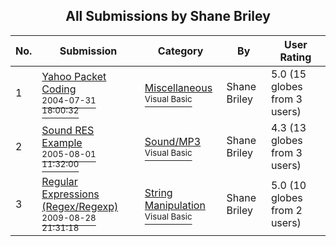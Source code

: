 ﻿<div align="center">

## All Submissions by Shane Briley

</div>

No.  | Submission | Category | By   | User Rating
---- | ---------- | -------- | ---- | -----------
1 | [Yahoo Packet Coding<br /><sup>2004-07-31 18:00:32</sup>](https://github.com/Planet-Source-Code/shane-briley-yahoo-packet-coding__1-56042) | [Miscellaneous<br /><sup>Visual Basic</sup>](../ByCategory/miscellaneous__1-1.md) | Shane Briley | 5.0 (15 globes from 3 users)
2 | [Sound RES Example<br /><sup>2005-08-01 11:32:00</sup>](https://github.com/Planet-Source-Code/shane-briley-sound-res-example__1-62018) | [Sound/MP3<br /><sup>Visual Basic</sup>](../ByCategory/sound-mp3__1-45.md) | Shane Briley | 4.3 (13 globes from 3 users)
3 | [Regular Expressions \(Regex/Regexp\)<br /><sup>2009-08-28 21:31:18</sup>](https://github.com/Planet-Source-Code/shane-briley-regular-expressions-regex-regexp__1-72438) | [String Manipulation<br /><sup>Visual Basic</sup>](../ByCategory/string-manipulation__1-5.md) | Shane Briley | 5.0 (10 globes from 2 users)
